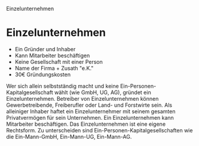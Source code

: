 Einzelunternehmen

# Einzelunternehmen

- Ein Gründer und Inhaber
- Kann Mitarbeiter beschäftigen
- Keine Gesellschaft mit einer Person
- Name der Firma + Zusath "e.K."
- 30€ Gründungskosten

Wer sich allein selbstständig macht und keine Ein-Personen-Kapitalgesellschaft wählt (wie GmbH, UG, AG), gründet ein Einzelunternehmen. Betreiber von Einzelunternehmen können Gewerbetreibende, Freiberufler oder Land- und Forstwirte sein. Als alleiniger Inhaber haftet ein Einzelunternehmer mit seinem gesamten Privatvermögen für sein Unternehmen. Ein Einzelunternehmen kann Mitarbeiter beschäftigen. Das Einzelunternehmen ist eine eigene Rechtsform. Zu unterscheiden sind Ein-Personen-Kapitalgesellschaften wie die Ein-Mann-GmbH, Ein-Mann-UG, Ein-Mann-AG.